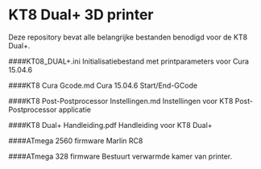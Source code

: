 # KT8 Dual+ 3D printer
Deze repository bevat alle belangrijke bestanden benodigd voor de KT8 Dual+.

####KT08_DUAL+.ini
Initialisatiebestand met printparameters voor Cura 15.04.6

####KT8 Cura Gcode.md
Cura 15.04.6 Start/End-GCode

####KT8 Post-Postprocessor Instellingen.md
Instellingen voor KT8 Post-Postprocessor applicatie

####KT8 Dual+ Handleiding.pdf
Handleiding voor KT8 Dual+ 

####ATmega 2560 firmware
Marlin RC8

####ATmega 328 firmware 
Bestuurt verwarmde kamer van printer.
